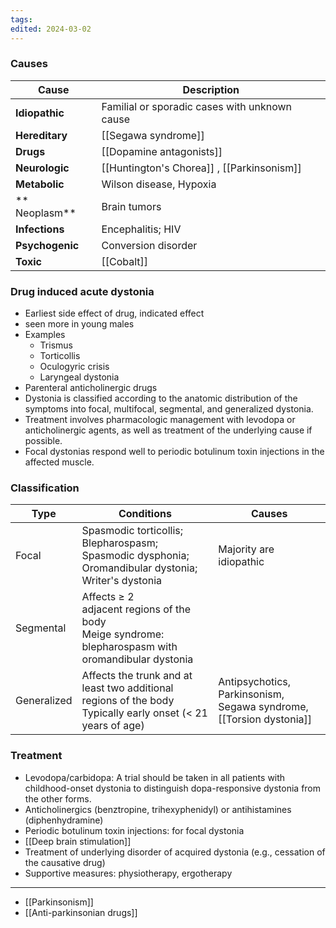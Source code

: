 ```yaml
---
tags: 
edited: 2024-03-02
---
```

### Causes
| Cause           | Description                                        |
| --------------- | -------------------------------------------------- |
| **Idiopathic**  | Familial or sporadic cases with unknown cause      |
| **Hereditary**  | [[Segawa syndrome]]                                |
| **Drugs**       | [[Dopamine antagonists]]                           |
| **Neurologic**  | [[Huntington's Chorea]] , [[Parkinsonism]] |
| **Metabolic**   | Wilson disease, Hypoxia                            |
| ** Neoplasm**   | Brain tumors                                       |
| **Infections**  | Encephalitis; HIV                                  |
| **Psychogenic** | Conversion disorder                                |
| **Toxic**       | [[Cobalt]]                                         |

### Drug induced acute dystonia
- Earliest side effect of drug, indicated effect 
- seen more in young males
- Examples
	- Trismus
	- Torticollis
	- Oculogyric crisis
	- Laryngeal dystonia
- Parenteral anticholinergic drugs
- Dystonia is classified according to the anatomic distribution of the symptoms into focal, multifocal, segmental, and generalized dystonia. 
- Treatment involves pharmacologic management with levodopa or anticholinergic agents, as well as treatment of the underlying cause if possible.
- Focal dystonias respond well to periodic botulinum toxin injections in the affected muscle.

### Classification

| Type        | Conditions                                                                                                      | Causes                                                               |
| ----------- | --------------------------------------------------------------------------------------------------------------- | -------------------------------------------------------------------- |
| Focal       | Spasmodic torticollis; Blepharospasm; Spasmodic dysphonia; Oromandibular dystonia; Writer's dystonia            | Majority are idiopathic                                              |
| Segmental   | Affects ≥ 2 adjacent regions of the body<br>Meige syndrome: blepharospasm with oromandibular dystonia           |                                                                      |
| Generalized | Affects the trunk and at least two additional regions of the body <br>Typically early onset (< 21 years of age) | Antipsychotics, Parkinsonism, Segawa syndrome, [[Torsion dystonia]]  |
### Treatment
- Levodopa/carbidopa: A trial should be taken in all patients with childhood-onset dystonia to distinguish dopa-responsive dystonia from the other forms. 
- Anticholinergics (benztropine, trihexyphenidyl) or antihistamines (diphenhydramine)
- Periodic botulinum toxin injections: for focal dystonia 
- [[Deep brain stimulation]] 
- Treatment of underlying disorder of acquired dystonia (e.g., cessation of the causative drug)
- Supportive measures: physiotherapy, ergotherapy


---
- [[Parkinsonism]] 
- [[Anti-parkinsonian drugs]] 